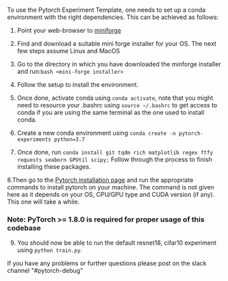 To use the Pytorch Experiment Template, one needs to set up a conda environment with the
right dependencies. This can be achieved as follows:

1. Point your web-browser to [miniforge](https://github.com/conda-forge/miniforge)
2. Find and download a suitable mini forge installer for your OS. The next few steps
   assume Linux and MacOS
3. Go to the directory in which you have downloaded the minforge installer and
   run:```bash <mini-forge installer>```
4. Follow the setup to install the environment.
5. Once done, activate conda using ```conda activate```, note that you might need to
   resource your .bashrc using
   ```source ~/.bashrc``` to get access to conda if you are using the same terminal as
   the one used to install conda.

6. Create a new conda environment
   using ```conda create -n pytorch-experiments python=3.7```
7. Once done,
   run ```conda install git tqdm rich matplotlib regex ftfy requests seaborn GPUtil scipy;```
   Follow through the process to finish installing these packages.

8.Then go to the [Pytorch installation page](https://pytorch.org/) and run the
appropriate commands to install pytorch on your machine. The command is not given here
as it depends on your OS, CPU/GPU type and CUDA version (if any). This one will take a
while.

### Note: PyTorch >= 1.8.0 is required for proper usage of this codebase

9. You should now be able to run the default resnet18, cifar10 experiment using
   ```python train.py```.

If you have any problems or further questions please post on the slack channel
"#pytorch-debug"
